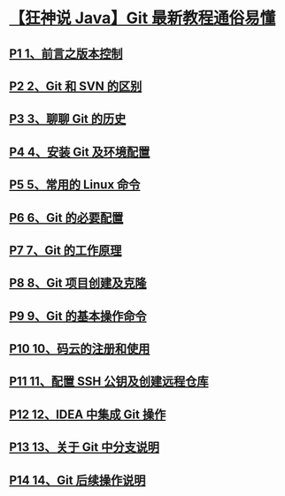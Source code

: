 # [【狂神说 Java】Git 最新教程通俗易懂](https://www.bilibili.com/video/BV1FE411P7B3)

## [P1 1、前言之版本控制](https://www.bilibili.com/video/BV1FE411P7B3?p=1)

## [P2 2、Git 和 SVN 的区别](https://www.bilibili.com/video/BV1FE411P7B3?p=2)

## [P3 3、聊聊 Git 的历史](https://www.bilibili.com/video/BV1FE411P7B3?p=3)

## [P4 4、安装 Git 及环境配置](https://www.bilibili.com/video/BV1FE411P7B3?p=4)

## [P5 5、常用的 Linux 命令](https://www.bilibili.com/video/BV1FE411P7B3?p=5)

## [P6 6、Git 的必要配置](https://www.bilibili.com/video/BV1FE411P7B3?p=6)

## [P7 7、Git 的工作原理](https://www.bilibili.com/video/BV1FE411P7B3?p=7)

## [P8 8、Git 项目创建及克隆](https://www.bilibili.com/video/BV1FE411P7B3?p=8)

## [P9 9、Git 的基本操作命令](https://www.bilibili.com/video/BV1FE411P7B3?p=9)

## [P10 10、码云的注册和使用](https://www.bilibili.com/video/BV1FE411P7B3?p=10)

## [P11 11、配置 SSH 公钥及创建远程仓库](https://www.bilibili.com/video/BV1FE411P7B3?p=11)

## [P12 12、IDEA 中集成 Git 操作](https://www.bilibili.com/video/BV1FE411P7B3?p=12)

## [P13 13、关于 Git 中分支说明](https://www.bilibili.com/video/BV1FE411P7B3?p=13)

## [P14 14、Git 后续操作说明](https://www.bilibili.com/video/BV1FE411P7B3?p=14)
